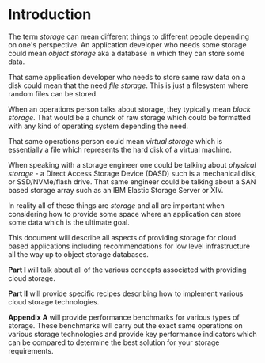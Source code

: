 # Introduction

The term _storage_ can mean different things to different people depending on one's perspective. An application developer who needs some storage could mean _object storage_ aka a database in which they can store some data.

That same application developer who needs to store same raw data on a disk could mean that the need _file storage_.  This is just a filesystem where random files can be stored.

When an operations person talks about storage, they typically mean _block storage_.  That would be a chunck of raw storage which could be formatted with any kind of operating system depending the need.

That same operations person could mean _virtual storage_ which is essentially a file which represents the hard disk of a virtual machine.

When speaking with a storage engineer one could be talking about _physical storage_ - a Direct Access Storage Device (DASD) such is a mechanical disk, or SSD/NVMe/flash drive. That same engineer could be talking about a SAN based storage array such as an IBM Elastic Storage Server or XIV.

In reality all of these things are _storage_ and all are important when considering how to provide some space where an application can store some data which is the ultimate goal.

This document will describe all aspects of providing storage for cloud based applications including recommendations for low level infrastructure all the way up to object storage databases.

**Part I** will talk about all of the various concepts associated with providing cloud storage.

**Part II** will provide specific recipes describing how to implement various cloud storage technologies.

**Appendix A** will provide performance benchmarks for various types of storage.  These benchmarks will carry out the exact same operations on various storage technologies and provide key performance indicators which can be compared to determine the best solution for your storage requirements.
